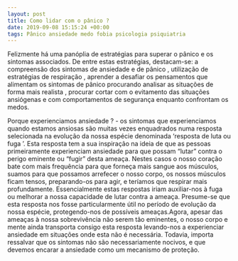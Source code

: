 ```yaml
---
layout: post
title: Como lidar com o pânico ?
date: 2019-09-08 15:15:24 +00:00
tags: Pânico ansiedade medo fobia psicologia psiquiatria
---
```


Felizmente há uma panóplia de estratégias para superar o pânico e os sintomas associados.  De entre estas estratégias, destacam-se: a compreensão dos sintomas de ansiedade e de pânico  , utilização de estratégias de respiração  , aprender a desafiar os pensamentos que alimentam os sintomas de pânico procurando analisar as situações de forma mais realista  , procurar cortar com o evitamento das situações ansiógenas e com comportamentos de segurança enquanto confrontam os medos.

Porque experienciamos ansiedade ? - os sintomas que experienciamos quando estamos ansiosas são muitas vezes enquadrados numa resposta selecionada na evolução da nossa espécie denominada ‘resposta de luta ou fuga ’. Esta resposta tem a sua inspiração na ideia de que as pessoas primeiramente experienciam ansiedade para que possam “lutar” contra o perigo eminente ou “fugir” desta ameaça. Nestes casos o nosso coração bate com mais frequência para que forneça mais sangue aos músculos, suamos para que possamos arrefecer o nosso corpo, os nossos músculos ficam tensos, preparando-os para agir, e teríamos que respirar mais profundamente. Essencialmente estas respostas iriam auxiliar-nos à fuga ou melhorar a nossa capacidade de lutar contra a ameaça. Presume-se que esta resposta nos fosse particularmente útil no período de evolução da nossa espécie, protegendo-nos de possíveis ameaças.Agora, apesar das ameaças à nossa sobrevivência não serem tão eminentes, o nosso corpo e mente ainda transporta consigo esta resposta levando-nos a experienciar ansiedade em situações onde esta não é necessária. Todavia, importa ressalvar que os sintomas não são necessariamente nocivos, e que devemos encarar a ansiedade como um mecanismo de proteção.
